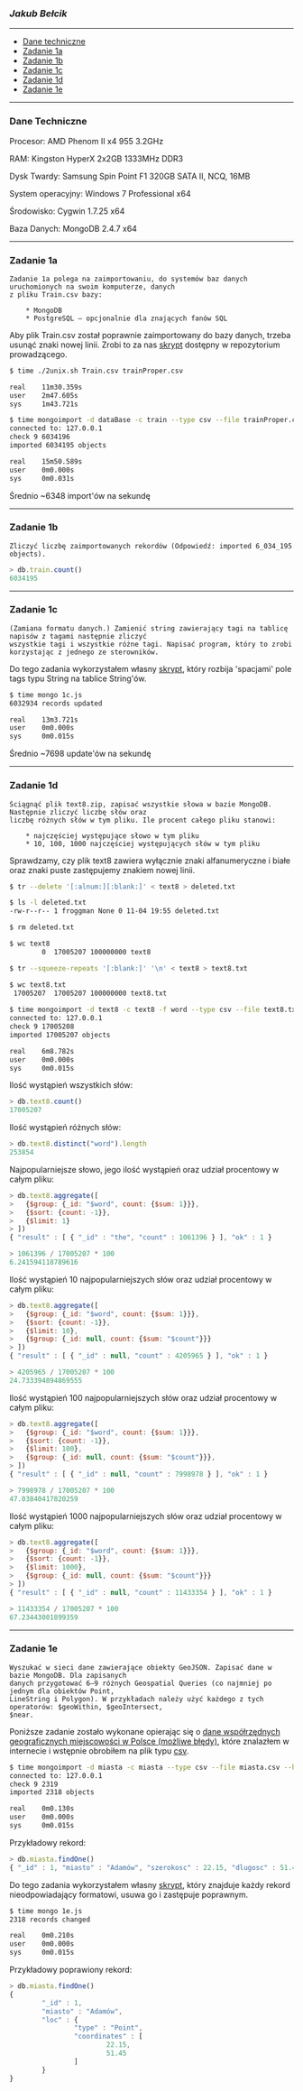 ### *Jakub Bełcik*

---

* [Dane techniczne](#dane-techniczne)
* [Zadanie 1a](#zadanie-1a)
* [Zadanie 1b](#zadanie-1b)
* [Zadanie 1c](#zadanie-1c)
* [Zadanie 1d](#zadanie-1d)
* [Zadanie 1e](#zadanie-1e)

---

### Dane Techniczne

Procesor:
	AMD Phenom II x4 955 3.2GHz

RAM:
	Kingston HyperX 2x2GB 1333MHz DDR3

Dysk Twardy:
	Samsung Spin Point F1 320GB SATA II, NCQ, 16MB

System operacyjny:
	Windows 7 Professional x64

Środowisko:
	Cygwin 1.7.25 x64

Baza Danych:
	MongoDB 2.4.7 x64

---

### Zadanie 1a

```
Zadanie 1a polega na zaimportowaniu, do systemów baz danych uruchomionych na swoim komputerze, danych
z pliku Train.csv bazy:

	* MongoDB
	* PostgreSQL – opcjonalnie dla znających fanów SQL
```

Aby plik Train.csv został poprawnie zaimportowany do bazy danych, trzeba usunąć znaki nowej linii. Zrobi to za nas [skrypt](../../scripts/wbzyl/2unix.sh) dostępny w repozytorium prowadzącego.

```sh
$ time ./2unix.sh Train.csv trainProper.csv

real    11m30.359s
user    2m47.605s
sys     1m43.721s

$ time mongoimport -d dataBase -c train --type csv --file trainProper.csv --headerline
connected to: 127.0.0.1
check 9 6034196
imported 6034195 objects

real    15m50.589s
user    0m0.000s
sys     0m0.031s
```

Średnio ~6348 import'ów na sekundę

---

### Zadanie 1b

```
Zliczyć liczbę zaimportowanych rekordów (Odpowiedź: imported 6_034_195 objects).
```

```js
> db.train.count()
6034195
```

---

### Zadanie 1c

```
(Zamiana formatu danych.) Zamienić string zawierający tagi na tablicę napisów z tagami następnie zliczyć
wszystkie tagi i wszystkie różne tagi. Napisać program, który to zrobi korzystając z jednego ze sterowników.
```

Do tego zadania wykorzystałem własny [skrypt](../../scripts/jbelcik/1c.js), który rozbija 'spacjami' pole tags typu String na tablice String'ów.

```sh
$ time mongo 1c.js
6032934 records updated

real    13m3.721s
user    0m0.000s
sys     0m0.015s
```

Średnio ~7698 update'ów na sekundę

---

### Zadanie 1d

```
Ściągnąć plik text8.zip, zapisać wszystkie słowa w bazie MongoDB. Następnie zliczyć liczbę słów oraz
liczbę różnych słów w tym pliku. Ile procent całego pliku stanowi:

	* najczęściej występujące słowo w tym pliku
	* 10, 100, 1000 najczęściej występujących słów w tym pliku
```

Sprawdzamy, czy plik text8 zawiera wyłącznie znaki alfanumeryczne i białe oraz znaki puste zastępujemy znakiem nowej linii.

```sh
$ tr --delete '[:alnum:][:blank:]' < text8 > deleted.txt

$ ls -l deleted.txt
-rw-r--r-- 1 froggman None 0 11-04 19:55 deleted.txt

$ rm deleted.txt

$ wc text8
        0  17005207 100000000 text8

$ tr --squeeze-repeats '[:blank:]' '\n' < text8 > text8.txt

$ wc text8.txt
 17005207  17005207 100000000 text8.txt
 
$ time mongoimport -d text8 -c text8 -f word --type csv --file text8.txt
connected to: 127.0.0.1
check 9 17005208
imported 17005207 objects

real    6m8.782s
user    0m0.000s
sys     0m0.015s
```

Ilość wystąpień wszystkich słów:

```js
> db.text8.count()
17005207
```

Ilość wystąpień różnych słów:

```js
> db.text8.distinct("word").length
253854
```

Najpopularniejsze słowo, jego ilość wystąpień oraz udział procentowy w całym pliku:

```js
> db.text8.aggregate([
> 	{$group: {_id: "$word", count: {$sum: 1}}},
> 	{$sort: {count: -1}},
> 	{$limit: 1}
> ])
{ "result" : [ { "_id" : "the", "count" : 1061396 } ], "ok" : 1 }

> 1061396 / 17005207 * 100
6.241594118789616
```

Ilość wystąpień 10 najpopularniejszych słów oraz udział procentowy w całym pliku:

```js
> db.text8.aggregate([
> 	{$group: {_id: "$word", count: {$sum: 1}}},
> 	{$sort: {count: -1}},
> 	{$limit: 10},
> 	{$group: {_id: null, count: {$sum: "$count"}}}
> ])
{ "result" : [ { "_id" : null, "count" : 4205965 } ], "ok" : 1 }

> 4205965 / 17005207 * 100
24.733394894869555
```

Ilość wystąpień 100 najpopularniejszych słów oraz udział procentowy w całym pliku:

```js
> db.text8.aggregate([
> 	{$group: {_id: "$word", count: {$sum: 1}}},
> 	{$sort: {count: -1}},
> 	{$limit: 100},
> 	{$group: {_id: null, count: {$sum: "$count"}}},
> ])
{ "result" : [ { "_id" : null, "count" : 7998978 } ], "ok" : 1 }

> 7998978 / 17005207 * 100
47.03840417820259
```

Ilość wystąpień 1000 najpopularniejszych słów oraz udział procentowy w całym pliku:

```js
> db.text8.aggregate([
> 	{$group: {_id: "$word", count: {$sum: 1}}},
> 	{$sort: {count: -1}},
> 	{$limit: 1000},
> 	{$group: {_id: null, count: {$sum: "$count"}}}
> ])
{ "result" : [ { "_id" : null, "count" : 11433354 } ], "ok" : 1 }

> 11433354 / 17005207 * 100
67.23443001899359
```

---

### Zadanie 1e

```
Wyszukać w sieci dane zawierające obiekty GeoJSON. Zapisać dane w bazie MongoDB. Dla zapisanych
danych przygotować 6–9 różnych Geospatial Queries (co najmniej po jednym dla obiektów Point,
LineString i Polygon). W przykładach należy użyć każdego z tych operatorów: $geoWithin, $geoIntersect,
$near.
```

Poniższe zadanie zostało wykonane opierając się o [dane współrzędnych geograficznych miejscowości w Polsce (możliwe błędy)](http://astrowiki.eu/index.php?title=Wsp%C3%B3%C5%82rz%C4%99dne_geograficzne_miejscowo%C5%9Bci_w_Polsce), które znalazłem w internecie i wstępnie obrobiłem na plik typu [csv](../../data/jbelcik/miasta.csv).

```sh
$ time mongoimport -d miasta -c miasta --type csv --file miasta.csv --headerline
connected to: 127.0.0.1
check 9 2319
imported 2318 objects

real    0m0.130s
user    0m0.000s
sys     0m0.015s
```

Przykładowy rekord:

```js
> db.miasta.findOne()
{ "_id" : 1, "miasto" : "Adamów", "szerokosc" : 22.15, "dlugosc" : 51.45 }
```

Do tego zadania wykorzystałem własny [skrypt](../../scripts/jbelcik/1e.js), który znajduje każdy rekord nieodpowiadający formatowi, usuwa go i zastępuje poprawnym.

```sh
$ time mongo 1e.js
2318 records changed

real    0m0.210s
user    0m0.000s
sys     0m0.015s
```

Przykładowy poprawiony rekord:

```js
> db.miasta.findOne()
{
        "_id" : 1,
        "miasto" : "Adamów",
        "loc" : {
                "type" : "Point",
                "coordinates" : [
                        22.15,
                        51.45
                ]
        }
}
```
